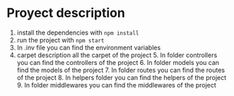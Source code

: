  # Proyect description
 1. install the dependencies with `npm install`
 2. run the project with `npm start`
 3. In .inv file you can find the environment variables
 4. carpet  description all the carpet of the project
    5. In folder controllers you can find the controllers of the project
    6. In folder models you can find the models of the project
    7. In folder routes you can find the routes of the project
    8. In helpers folder you can find the helpers of the project
    9. In folder middlewares you can find the middlewares of the project
    
 

